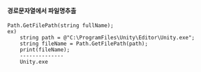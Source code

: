 #### 경로문자열에서 파일명추출
    
    Path.GetFilePath(string fullName);
    ex)
        string path = @"C:\ProgramFiles\Unity\Editor\Unity.exe";
        string fileName = Path.GetFilePath(path);
        print(fileName);
        --------------
        Unity.exe

